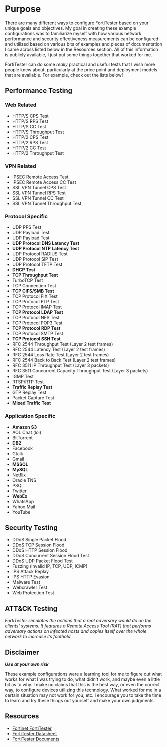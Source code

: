 # Purpose

There are many different ways to configure FortiTester based on your unique goals and objectives. My goal in creating these example configurations was to familiarize myself with how various network performance and security effectiveness measurements can be configured and utilized based on various bits of examples and pieces of documentation I came across listed below in the Resources section. All of this information is publicly available, I just put some things together that worked for me. 

FortiTester can do some _really_ practical and useful tests that I wish more people knew about, particularly at the price point and deployment models that are available. For example, check out the lists below!

## __Performance Testing__

### Web Related

* HTTP/S CPS Test
* HTTP/S RPS Test
* HTTP/S CC Test
* HTTP/S Throughput Test
* HTTP/2 CPS Test
* HTTP/2 RPS Test
* HTTP/2 CC Test
* HTTP/2 Throughput Test

### VPN Related

* IPSEC Remote Access Test
* IPSEC Remote Access CC Test
* SSL VPN Tunnel CPS Test
* SSL VPN Tunnel RPS Test
* SSL VPN Tunnel CC Test
* SSL VPN Tunnel Throughput Test

### Protocol Specific

* UDP PPS Test
* UDP Payload Test
* UDP Payload Test
* __UDP Protocol DNS Latency Test__
* __UDP Protocol NTP Latency Test__
* UDP Protocol RADIUS Test
* UDP Protocol SIP Test
* UDP Protocol TFTP Test
* __DHCP Test__
* __TCP Throughput Test__
* TurboTCP Test
* TCP Connection Test
* __TCP CIFS/SMB Test__
* TCP Protocol FIX Test
* TCP Protocol FTP Test
* TCP Protocol IMAP Test
* __TCP Protocol LDAP Test__
* TCP Protocol NFS Test
* TCP Protocol POP3 Test
* __TCP Protocol RDP Test__
* TCP Protocol SMTP Test
* __TCP Protocol SSH Test__
* RFC 2544 Throughput Test (Layer 2 test frames)
* RFC 2544 Latency Test (Layer 2 test frames)
* RFC 2544 Loss Rate Test (Layer 2 test frames)
* RFC 2544 Back to Back Test (Layer 2 test frames)
* RFC 3511 IP Throughput Test (Layer 3 packets)
* RFC 3511 Concurrent Capacity Throughput Test (Layer 3 packets)
* IGMP Test
* RTSP/RTP Test
* __Traffic Replay Test__
* GTP Replay Test
* Packet Capture Test
* __Mixed Traffic Test__

### Application Specific

* __Amazon S3__
* AOL Chat (lol)
* BitTorrent
* __DB2__
* Facebook
* Gtalk
* Gmail
* __MSSQL__
* __MySQL__
* Netflix
* Oracle TNS
* PSQL
* Twitter
* __WebEx__
* WhatsApp
* Yahoo Mail
* YouTube

## __Security Testing__

* DDoS Single Packet Flood
* DDoS TCP Session Flood
* DDoS HTTP Session Flood
* DDoS Concurrent Session Flood Test
* DDoS UDP Packet Flood Test
* Fuzzing (invalid IP, TCP, UDP, ICMP)
* IPS Attack Replay
* IPS HTTP Evasion
* Malware Test
* Webcrawler Test
* Web Protection Test

## __ATT&CK Testing__

_FortiTester simulates the actions that a real adversary would do on the clients' systems. It features a Remote Access Tool (RAT) that performs adversary actions on infected hosts and copies itself over the whole network to increase its foothold._

## Disclaimer

__*Use at your own risk*__

These example configurations were a learning tool for me to figure out what works for what I was trying to do, what didn't work, and maybe even a little bit as to why. I make no claims that this is the best way, or even the correct way, to configure devices utilizing this technology. What worked for me in a certain situation may not work for you, etc. I encourage you to take the time to learn and try these things out yourself and make your own judgments.

## Resources

* [Fortinet FortiTester](https://www.fortinet.com/products/fortitester)
* [FortiTester Datasheet](https://www.fortinet.com/content/dam/fortinet/assets/data-sheets/FortiTester.pdf)
* [FortiTester Documents](https://docs.fortinet.com/product/fortitester/)